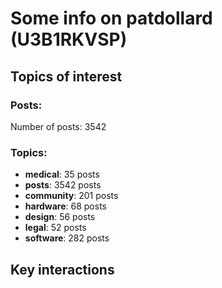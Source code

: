 # Some info on patdollard (U3B1RKVSP)


## Topics of interest

### Posts: 

Number of posts: 3542

### Topics:

* __medical__: 35 posts
* __posts__: 3542 posts
* __community__: 201 posts
* __hardware__: 68 posts
* __design__: 56 posts
* __legal__: 52 posts
* __software__: 282 posts

## Key interactions 

